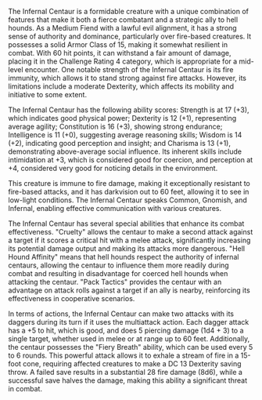 The Infernal Centaur is a formidable creature with a unique combination of features that make it both a fierce combatant and a strategic ally to hell hounds. As a Medium Fiend with a lawful evil alignment, it has a strong sense of authority and dominance, particularly over fire-based creatures. It possesses a solid Armor Class of 15, making it somewhat resilient in combat. With 60 hit points, it can withstand a fair amount of damage, placing it in the Challenge Rating 4 category, which is appropriate for a mid-level encounter. One notable strength of the Infernal Centaur is its fire immunity, which allows it to stand strong against fire attacks. However, its limitations include a moderate Dexterity, which affects its mobility and initiative to some extent.

The Infernal Centaur has the following ability scores: Strength is at 17 (+3), which indicates good physical power; Dexterity is 12 (+1), representing average agility; Constitution is 16 (+3), showing strong endurance; Intelligence is 11 (+0), suggesting average reasoning skills; Wisdom is 14 (+2), indicating good perception and insight; and Charisma is 13 (+1), demonstrating above-average social influence. Its inherent skills include intimidation at +3, which is considered good for coercion, and perception at +4, considered very good for noticing details in the environment. 

This creature is immune to fire damage, making it exceptionally resistant to fire-based attacks, and it has darkvision out to 60 feet, allowing it to see in low-light conditions. The Infernal Centaur speaks Common, Gnomish, and Infernal, enabling effective communication with various creatures.

The Infernal Centaur has several special abilities that enhance its combat effectiveness. "Cruelty" allows the centaur to make a second attack against a target if it scores a critical hit with a melee attack, significantly increasing its potential damage output and making its attacks more dangerous. "Hell Hound Affinity" means that hell hounds respect the authority of infernal centaurs, allowing the centaur to influence them more readily during combat and resulting in disadvantage for coerced hell hounds when attacking the centaur. "Pack Tactics" provides the centaur with an advantage on attack rolls against a target if an ally is nearby, reinforcing its effectiveness in cooperative scenarios.

In terms of actions, the Infernal Centaur can make two attacks with its daggers during its turn if it uses the multiattack action. Each dagger attack has a +5 to hit, which is good, and does 5 piercing damage (1d4 + 3) to a single target, whether used in melee or at range up to 60 feet. Additionally, the centaur possesses the "Fiery Breath" ability, which can be used every 5 to 6 rounds. This powerful attack allows it to exhale a stream of fire in a 15-foot cone, requiring affected creatures to make a DC 13 Dexterity saving throw. A failed save results in a substantial 28 fire damage (8d6), while a successful save halves the damage, making this ability a significant threat in combat.
